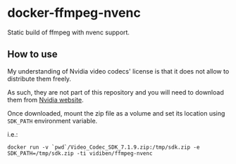 # docker-ffmpeg-nvenc

Static build of ffmpeg with nvenc support.

## How to use

My understanding of Nvidia video codecs' license is that it does not allow to distribute them freely.

As such, they are not part of this repository and you will need to download them from [Nvidia website](https://developer.nvidia.com/nvidia-video-codec-sdk).

Once downloaded, mount the zip file as a volume and set its location using `SDK_PATH` environment variable.

i.e.:

```
docker run -v `pwd`/Video_Codec_SDK_7.1.9.zip:/tmp/sdk.zip -e SDK_PATH=/tmp/sdk.zip -ti vidiben/ffmpeg-nvenc 
```
